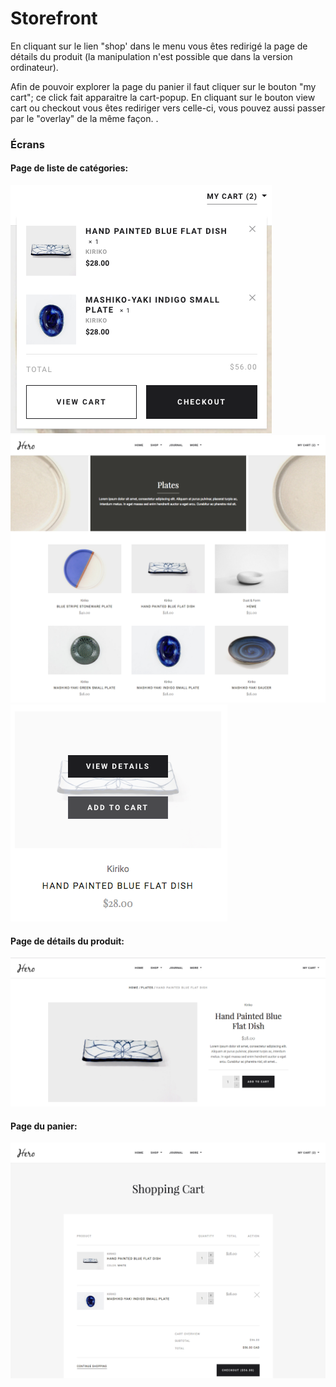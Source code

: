 # Storefront
En cliquant sur le lien "shop' dans le menu vous êtes redirigé la page de détails du produit (la manipulation n'est possible que dans la version ordinateur).

Afin de pouvoir explorer la page du panier il faut cliquer sur le bouton "my cart"; ce click fait
apparaitre la cart-popup. En cliquant sur le bouton view cart ou checkout vous êtes rediriger vers celle-ci, vous pouvez aussi passer par le "overlay" de la même façon.
.

### Écrans
#### Page de liste de catégories:
![](./screens/desktop/cart-popup.png)
![](./screens/desktop/category-page.png)
![](./screens/desktop/product-tile-overlay.png)

#### Page de détails du produit:
![](./screens/desktop/product-details.png)

#### Page du panier:
![](./screens/desktop/cart.png)
